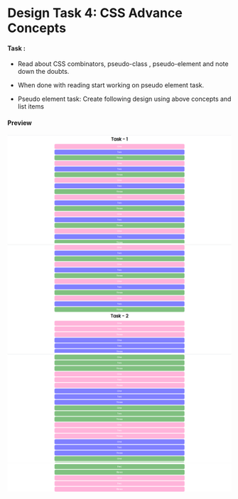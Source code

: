 # Design Task 4: CSS Advance Concepts

#### Task :

- Read about CSS combinators, pseudo-class , pseudo-element and note down the doubts.
- When done with reading start working on pseudo element task.

- Pseudo element task:
Create following design using above concepts and list items

#### Preview

![](README_ASSETS/Design_Task_4_Img1.png)
![](README_ASSETS/Design_Task_4_Img2.png)
![](README_ASSETS/Design_Task_4_Img3.png)
![](README_ASSETS/Design_Task_4_Img4.png)